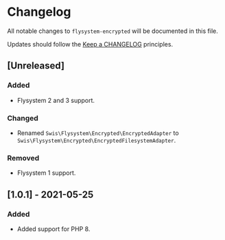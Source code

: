 # Changelog

All notable changes to `flysystem-encrypted` will be documented in this file.

Updates should follow the [Keep a CHANGELOG](http://keepachangelog.com/) principles.

## [Unreleased]

### Added
- Flysystem 2 and 3 support.

### Changed
- Renamed `Swis\Flysystem\Encrypted\EncryptedAdapter` to `Swis\Flysystem\Encrypted\EncryptedFilesystemAdapter`.

### Removed
- Flysystem 1 support.

## [1.0.1] - 2021-05-25

### Added
- Added support for PHP 8.
